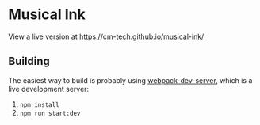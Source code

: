 # Musical Ink
View a live version at https://cm-tech.github.io/musical-ink/
## Building
The easiest way to build is probably using [webpack-dev-server](https://github.com/webpack/webpack-dev-server), which is a live development server:
1. ```npm install```
2. ```npm run start:dev```

